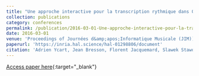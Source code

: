```yaml
---
title: "Une approche interactive pour la transcription rythmique dans OpenMusic"
collection: publications
category: conferences
permalink: /publication/2016-03-01-Une-approche-interactive-pour-la-transcription-rythmique-dans-OpenMusic
date: 2016-03-01
venue: 'Proceedings of Journées d&amp;apos;Informatique Musicale (JIM))'
paperurl: 'https://inria.hal.science/hal-01298806/document'
citation: 'Adrien Ycart, Jean Bresson, Florent Jacquemard, Slawek Staworko, &quot;Une approche interactive pour la transcription rythmique dans OpenMusic&quot; In the proceedings of Journées d&amp;apos;Informatique Musicale (JIM), 2016.'
---
```

[Access paper here](https://inria.hal.science/hal-01298806){:target="_blank"}
